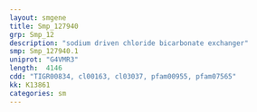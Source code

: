 ```yaml
---
layout: smgene
title: Smp_127940
grp: Smp_12
description: "sodium driven chloride bicarbonate exchanger"
smp: Smp_127940.1
uniprot: "G4VMR3"
length:  4146
cdd: "TIGR00834, cl00163, cl03037, pfam00955, pfam07565"
kk: K13861
categories: sm
---
```

